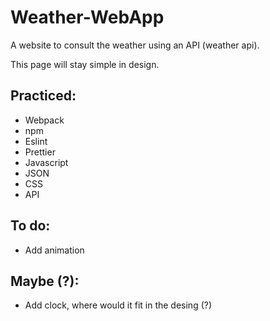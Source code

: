 # Weather-WebApp
A website to consult the weather using an API (weather api).

This page will stay simple in design.

## Practiced:
* Webpack
* npm
* Eslint
* Prettier
* Javascript
* JSON
* CSS
* API

## To do:
* Add animation

## Maybe (?):
* Add clock, where would it fit in the desing (?)


